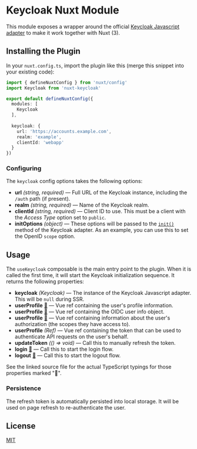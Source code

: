 # Keycloak Nuxt Module

This module exposes a wrapper around the official [Keycloak Javascript adapter](https://www.keycloak.org/docs/latest/securing_apps/index.html#_javascript_adapter) to make it work together with Nuxt (3).

## Installing the Plugin

In your `nuxt.config.ts`, import the plugin like this (merge this snippet into your existing code):

```typescript
import { defineNuxtConfig } from 'nuxt/config'
import Keycloak from 'nuxt-keycloak'

export default defineNuxtConfig({
  modules: [
    Keycloak
  ],
  
  keycloak: {
    url: 'https://accounts.example.com',
    realm: 'example',
    clientId: 'webapp'
  }
})
```

### Configuring

The `keycloak` config options takes the following options:

- **url** *(string, required)* — Full URL of the Keycloak instance, including the `/auth` path (if present).
- **realm** *(string, required)* — Name of the Keycloak realm.
- **clientId** *(string, required)* — Client ID to use. This must be a client with the *Access Type* option set to `public`.
- **initOptions** *(object)* — These options will be passed to the [`init()`](https://www.keycloak.org/docs/latest/securing_apps/index.html#methods) method of the Keycloak adapter. As an example, you can use this to set the OpenID `scope` option.

## Usage

The `useKeycloak` composable is the main entry point to the plugin.
When it is called the first time, it will start the Keycloak initialization sequence.
It returns the following properties:

- **keycloak** *(Keycloak)* — The instance of the Keycloak Javascript adapter. This will be `null` during SSR.
- **userProfile** [🤖](https://github.com/iWeltAG/nuxt-keycloak/blob/29af07180b7ac5de875ebcf8db58db8d667d078d/src/runtime/composables/use-keycloak.ts#L32) — Vue ref containing the user's profile information.
- **userProfile** [🤖](https://github.com/iWeltAG/nuxt-keycloak/blob/29af07180b7ac5de875ebcf8db58db8d667d078d/src/runtime/composables/use-keycloak.ts#38) — Vue ref containing the OIDC user info object.
- **userProfile** [🤖](https://github.com/iWeltAG/nuxt-keycloak/blob/29af07180b7ac5de875ebcf8db58db8d667d078d/src/runtime/composables/use-keycloak.ts#43) — Vue ref containing information about the user's authorization (the scopes they have access to).
- **userProfile** *(Ref<string>)* — Vue ref containing the token that can be used to authenticate API requests on the user's behalf.
- **updateToken** *(() ⇒ void)* — Call this to manually refresh the token.
- **login** [🤖](https://github.com/iWeltAG/nuxt-keycloak/blob/29af07180b7ac5de875ebcf8db58db8d667d078d/src/runtime/composables/use-keycloak.ts#60) — Call this to start the login flow.
- **logout** [🤖](https://github.com/iWeltAG/nuxt-keycloak/blob/29af07180b7ac5de875ebcf8db58db8d667d078d/src/runtime/composables/use-keycloak.ts#60) — Call this to start the logout flow.

See the linked source file for the actual TypeScript typings for those properties marked "🤖".

### Persistence

The refresh token is automatically persisted into local storage.
It will be used on page refresh to re-authenticate the user.

## License

[MIT](https://github.com/iWeltAG/nuxt-keycloak/blob/main/LICENSE)
